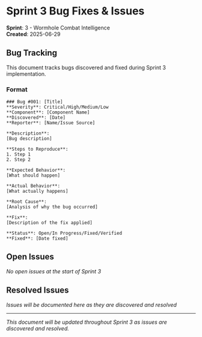 # Sprint 3 Bug Fixes & Issues

**Sprint**: 3 - Wormhole Combat Intelligence  
**Created**: 2025-06-29  

## Bug Tracking

This document tracks bugs discovered and fixed during Sprint 3 implementation.

### Format
```
### Bug #001: [Title]
**Severity**: Critical/High/Medium/Low
**Component**: [Component Name]
**Discovered**: [Date]
**Reporter**: [Name/Issue Source]

**Description**:
[Bug description]

**Steps to Reproduce**:
1. Step 1
2. Step 2

**Expected Behavior**:
[What should happen]

**Actual Behavior**:
[What actually happens]

**Root Cause**:
[Analysis of why the bug occurred]

**Fix**:
[Description of the fix applied]

**Status**: Open/In Progress/Fixed/Verified
**Fixed**: [Date fixed]
```

## Open Issues

*No open issues at the start of Sprint 3*

## Resolved Issues

*Issues will be documented here as they are discovered and resolved*

---

*This document will be updated throughout Sprint 3 as issues are discovered and resolved.*